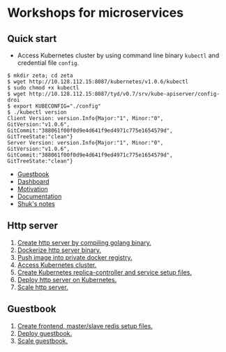 # Workshops for microservices
## Quick start
- Access Kubernetes cluster by using command line binary `kubectl` and credential file `config`.
```
$ mkdir zeta; cd zeta
$ wget http://10.128.112.15:8087/kubernetes/v1.0.6/kubectl
$ sudo chmod +x kubectl
$ wget http://10.128.112.15:8087/tyd/v0.7/srv/kube-apiserver/config-droi
$ export KUBECONFIG="./config"
$ ./kubectl version
Client Version: version.Info{Major:"1", Minor:"0", GitVersion:"v1.0.6", GitCommit:"388061f00f0d9e4d641f9ed4971c775e1654579d", GitTreeState:"clean"}
Server Version: version.Info{Major:"1", Minor:"0", GitVersion:"v1.0.6", GitCommit:"388061f00f0d9e4d641f9ed4971c775e1654579d", GitTreeState:"clean"}
```
- [Guestbook](http://10.128.112.15:30000/)
- [Dashboard](http://10.128.112.15:30022/)
- [Motivation](https://github.com/gosharplite/the-new-stack/blob/master/README.md#the-new-stack)
- [Documentation](http://kubernetes.io/v1.0/)
- [Shuk's notes](https://github.com/BizShuk/k8s_doc)

## Http server
1. [Create http server by compiling golang binary.](http-server/hs1.md)
2. [Dockerize http server binary.](http-server/hs2.md)
3. [Push image into private docker registry.](http-server/hs3.md)
4. [Access Kubernetes cluster.](http-server/hs4.md)
5. [Create Kubernetes replica-controller and service setup files.](http-server/hs5.md)
6. [Deploy http server on Kubernetes.](http-server/hs6.md)
7. [Scale http server.](http-server/hs7.md)

## Guestbook
1. [Create frontend, master/slave redis setup files.](guestbook/g1.md)
2. [Deploy guestbook.](guestbook/g2.md)
3. [Scale guestbook.](guestbook/g3.md)
